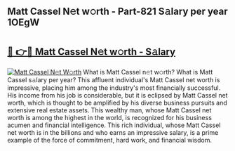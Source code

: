 ## Matt Cassel N𝚎t w𝚘rth - Part-821 S𝚊lary per year 1OEgW

# <h2><a href="http://gc00s2.nevu.top/?p=Matt+Cassel">🔗 👉🔴 Matt Cassel N𝚎t w𝚘rth - S𝚊lary</a></h2>

[![Matt Cassel N𝚎t W𝚘rth](https://i.imgur.com/EBH3L9S.jpeg)](http://gc00s2.nevu.top/?p=Matt+Cassel)
What is Matt Cassel n𝚎t w𝚘rth? What is Matt Cassel s𝚊lary per year?
This affluent individual's Matt Cassel net worth is impressive, placing him among the industry's most financially successful. His income from his job is considerable, but it is eclipsed by Matt Cassel net worth, which is thought to be amplified by his diverse business pursuits and extensive real estate assets. This wealthy man, whose Matt Cassel net worth is among the highest in the world, is recognized for his business acumen and financial intelligence. This rich individual, whose Matt Cassel net worth is in the billions and who earns an impressive salary, is a prime example of the force of commitment, hard work, and financial wisdom.
